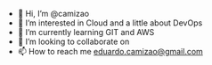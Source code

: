 - 👋 Hi, I’m @camizao
- 👀 I’m interested in Cloud and a little about DevOps
- 🌱 I’m currently learning GIT and AWS
- 💞️ I’m looking to collaborate on 
- 📫 How to reach me eduardo.camizao@gmail.com

<!---
camizao/camizao is a ✨ special ✨ repository because its `README.md` (this file) appears on your GitHub profile.
You can click the Preview link to take a look at your changes.
--->
